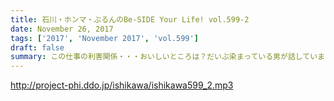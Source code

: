 ```yaml
---
title: 石川・ホンマ・ぶるんのBe-SIDE Your Life! vol.599-2
date: November 26, 2017
tags: ['2017', 'November 2017', 'vol.599']
draft: false
summary: この仕事の利害関係・・・おいしいところは？だいぶ染まっている男が話しています。MIURA
---
```


http://project-phi.ddo.jp/ishikawa/ishikawa599_2.mp3